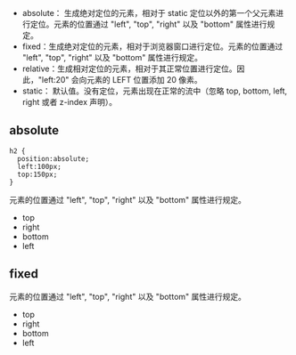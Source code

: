 * absolute： 生成绝对定位的元素，相对于 static 定位以外的第一个父元素进行定位。元素的位置通过 "left", "top", "right" 以及 "bottom" 属性进行规定。
* fixed：生成绝对定位的元素，相对于浏览器窗口进行定位。元素的位置通过 "left", "top", "right" 以及 "bottom" 属性进行规定。
* relative：生成相对定位的元素，相对于其正常位置进行定位。因此，"left:20" 会向元素的 LEFT 位置添加 20 像素。
* static： 默认值。没有定位，元素出现在正常的流中（忽略 top, bottom, left, right 或者 z-index 声明）。

## absolute

```
h2 {
  position:absolute;
  left:100px;
  top:150px;
}
```

元素的位置通过 "left", "top", "right" 以及 "bottom" 属性进行规定。
* top
* right
* bottom
* left

## fixed

元素的位置通过 "left", "top", "right" 以及 "bottom" 属性进行规定。
* top
* right
* bottom
* left